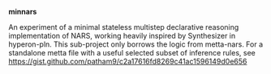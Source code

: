 **minnars**

An experiment of a minimal stateless multistep declarative reasoning implementation of NARS,
working heavily inspired by Synthesizer in hyperon-pln.
This sub-project only borrows the logic from metta-nars.
For a standalone metta file with a useful selected subset of inference rules,
see https://gist.github.com/patham9/c2a17616fd8269c41ac1596149d0e656
